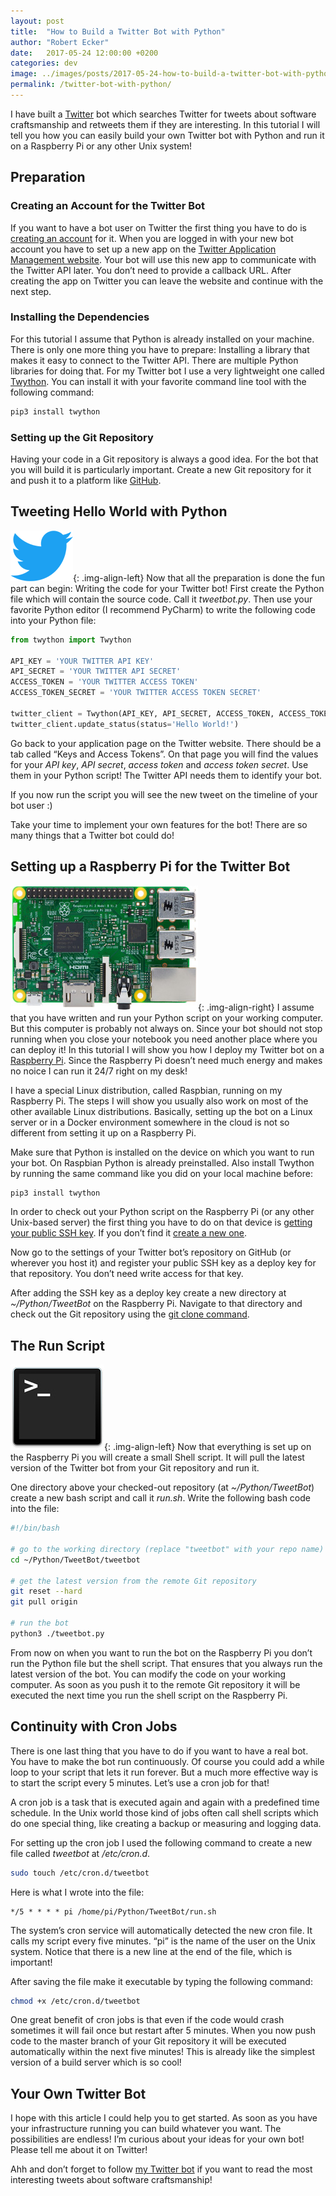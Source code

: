 ```yaml
---
layout: post
title:  "How to Build a Twitter Bot with Python"
author: "Robert Ecker"
date:   2017-05-24 12:00:00 +0200
categories: dev
image: ../images/posts/2017-05-24-how-to-build-a-twitter-bot-with-python/title-image.jpg
permalink: /twitter-bot-with-python/
---
```


I have built a [Twitter](https://twitter.com/socrabot_) bot which searches Twitter for tweets about software craftsmanship and retweets them if they are interesting. In this tutorial I will tell you how you can easily build your own Twitter bot with Python and run it on a Raspberry Pi or any other Unix system!

## Preparation

### Creating an Account for the Twitter Bot
If you want to have a bot user on Twitter the first thing you have to do is [creating an account](https://twitter.com/signup) for it. When you are logged in with your new bot account you have to set up a new app on the [Twitter Application Management website](https://apps.twitter.com/app/new). Your bot will use this new app to communicate with the Twitter API later. You don’t need to provide a callback URL. After creating the app on Twitter you can leave the website and continue with the next step.

### Installing the Dependencies
For this tutorial I assume that Python is already installed on your machine. There is only one more thing you have to prepare: Installing a library that makes it easy to connect to the Twitter API. There are multiple Python libraries for doing that. For my Twitter bot I use a very lightweight one called [Twython](https://github.com/ryanmcgrath/twython). You can install it with your favorite command line tool with the following command:

```bash
pip3 install twython
```

### Setting up the Git Repository

Having your code in a Git repository is always a good idea. For the bot that you will build it is particularly important. Create a new Git repository for it and push it to a platform like [GitHub](https://github.com/).

## Tweeting Hello World with Python

![twitter icon](../images/posts/2017-05-24-how-to-build-a-twitter-bot-with-python/twitter.png){: .img-align-left}
Now that all the preparation is done the fun part can begin: Writing the code for your Twitter bot! First create the Python file which will contain the source code. Call it *tweetbot.py*. Then use your favorite Python editor (I recommend PyCharm) to write the following code into your Python file:

```python
from twython import Twython

API_KEY = 'YOUR TWITTER API KEY'
API_SECRET = 'YOUR TWITTER API SECRET'
ACCESS_TOKEN = 'YOUR TWITTER ACCESS TOKEN'
ACCESS_TOKEN_SECRET = 'YOUR TWITTER ACCESS TOKEN SECRET'

twitter_client = Twython(API_KEY, API_SECRET, ACCESS_TOKEN, ACCESS_TOKEN_SECRET)
twitter_client.update_status(status='Hello World!')
```

Go back to your application page on the Twitter website. There should be a tab called “Keys and Access Tokens”. On that page you will find the values for your *API key*, *API secret*, *access token* and *access token secret*. Use them in your Python script! The Twitter API needs them to identify your bot.

If you now run the script you will see the new tweet on the timeline of your bot user :)

Take your time to implement your own features for the bot! There are so many things that a Twitter bot could do!

## Setting up a Raspberry Pi for the Twitter Bot

![Raspberry Pi](../images/posts/2017-05-24-how-to-build-a-twitter-bot-with-python/raspberrypi3.jpg){: .img-align-right}
I assume that you have written and run your Python script on your working computer. But this computer is probably not always on. Since your bot should not stop running when you close your notebook you need another place where you can deploy it! In this tutorial I will show you how I deploy my Twitter bot on a [Raspberry Pi](https://www.raspberrypi.org/products/raspberry-pi-3-model-b/). Since the Raspberry Pi doesn’t need much energy and makes no noice I can run it 24/7 right on my desk!

I have a special Linux distribution, called Raspbian, running on my Raspberry Pi. The steps I will show you usually also work on most of the other available Linux distributions. Basically, setting up the bot on a Linux server or in a Docker environment somewhere in the cloud is not so different from setting it up on a Raspberry Pi.

Make sure that Python is installed on the device on which you want to run your bot. On Raspbian Python is already preinstalled. Also install Twython by running the same command like you did on your local machine before:

```bash
pip3 install twython
```

In order to check out your Python script on the Raspberry Pi (or any other Unix-based server) the first thing you have to do on that device is [getting your public SSH key](https://help.github.com/articles/checking-for-existing-ssh-keys/). If you don’t find it [create a new one](https://help.github.com/articles/generating-a-new-ssh-key-and-adding-it-to-the-ssh-agent/).

Now go to the settings of your Twitter bot’s repository on GitHub (or wherever you host it) and register your public SSH key as a deploy key for that repository. You don’t need write access for that key.

After adding the SSH key as a deploy key create a new directory at *~/Python/TweetBot* on the Raspberry Pi. Navigate to that directory and check out the Git repository using the [git clone command](https://help.github.com/articles/cloning-a-repository/).

## The Run Script

![Terminal icon](../images/posts/2017-05-24-how-to-build-a-twitter-bot-with-python/terminal.jpg){: .img-align-left}
Now that everything is set up on the Raspberry Pi you will create a small Shell script. It will pull the latest version of the Twitter bot from your Git repository and run it.

One directory above your checked-out repository (at *~/Python/TweetBot*) create a new bash script and call it *run.sh*. Write the following bash code into the file:

```bash
#!/bin/bash

# go to the working directory (replace "tweetbot" with your repo name)
cd ~/Python/TweetBot/tweetbot

# get the latest version from the remote Git repository
git reset --hard
git pull origin

# run the bot
python3 ./tweetbot.py
```

From now on when you want to run the bot on the Raspberry Pi you don’t run the Python file but the shell script. That ensures that you always run the latest version of the bot. You can modify the code on your working computer. As soon as you push it to the remote Git repository it will be executed the next time you run the shell script on the Raspberry Pi.

## Continuity with Cron Jobs

There is one last thing that you have to do if you want to have a real bot. You have to make the bot run continuously. Of course you could add a while loop to your script that lets it run forever. But a much more effective way is to start the script every 5 minutes. Let’s use a cron job for that!

A cron job is a task that is executed again and again with a predefined time schedule. In the Unix world those kind of jobs often call shell scripts which do one special thing, like creating a backup or measuring and logging data.

For setting up the cron job I used the following command to create a new file called *tweetbot* at */etc/cron.d*.

```bash
sudo touch /etc/cron.d/tweetbot
```

Here is what I wrote into the file:

```
*/5 * * * * pi /home/pi/Python/TweetBot/run.sh

```

The system’s cron service will automatically detected the new cron file. It calls my script every five minutes. “pi” is the name of the user on the Unix system. Notice that there is a new line at the end of the file, which is important!

After saving the file make it executable by typing the following command:

```bash
chmod +x /etc/cron.d/tweetbot
```

One great benefit of cron jobs is that even if the code would crash sometimes it will fail once but restart after 5 minutes. When you now push code to the master branch of your Git repository it will be executed automatically within the next five minutes! This is already like the simplest version of a build server which is so cool!

## Your Own Twitter Bot

I hope with this article I could help you to get started. As soon as you have your infrastructure running you can build whatever you want. The possibilities are endless! I’m curious about your ideas for your own bot! Please tell me about it on Twitter!

Ahh and don’t forget to follow [my Twitter bot](https://twitter.com/socrabot_) if you want to read the most interesting tweets about software craftsmanship!

